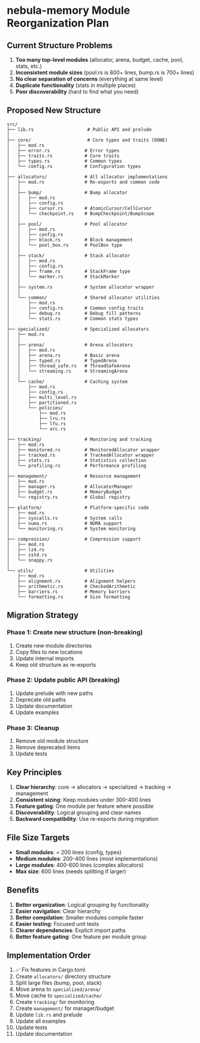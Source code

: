 # nebula-memory Module Reorganization Plan

## Current Structure Problems

1. **Too many top-level modules** (allocator, arena, budget, cache, pool, stats, etc.)
2. **Inconsistent module sizes** (pool.rs is 800+ lines, bump.rs is 700+ lines)
3. **No clear separation of concerns** (everything at same level)
4. **Duplicate functionality** (stats in multiple places)
5. **Poor discoverability** (hard to find what you need)

## Proposed New Structure

```
src/
├── lib.rs                    # Public API and prelude
│
├── core/                     # Core types and traits (DONE)
│   ├── mod.rs
│   ├── error.rs             # Error types
│   ├── traits.rs            # Core traits
│   ├── types.rs             # Common types
│   └── config.rs            # Configuration types
│
├── allocators/              # All allocator implementations
│   ├── mod.rs               # Re-exports and common code
│   │
│   ├── bump/                # Bump allocator
│   │   ├── mod.rs
│   │   ├── config.rs
│   │   ├── cursor.rs        # AtomicCursor/CellCursor
│   │   └── checkpoint.rs    # BumpCheckpoint/BumpScope
│   │
│   ├── pool/                # Pool allocator
│   │   ├── mod.rs
│   │   ├── config.rs
│   │   ├── block.rs         # Block management
│   │   └── pool_box.rs      # PoolBox type
│   │
│   ├── stack/               # Stack allocator
│   │   ├── mod.rs
│   │   ├── config.rs
│   │   ├── frame.rs         # StackFrame type
│   │   └── marker.rs        # StackMarker
│   │
│   ├── system.rs            # System allocator wrapper
│   │
│   └── common/              # Shared allocator utilities
│       ├── mod.rs
│       ├── config.rs        # Common config traits
│       ├── debug.rs         # Debug fill patterns
│       └── stats.rs         # Common stats types
│
├── specialized/             # Specialized allocators
│   ├── mod.rs
│   │
│   ├── arena/               # Arena allocators
│   │   ├── mod.rs
│   │   ├── arena.rs         # Basic arena
│   │   ├── typed.rs         # TypedArena
│   │   ├── thread_safe.rs   # ThreadSafeArena
│   │   └── streaming.rs     # StreamingArena
│   │
│   └── cache/               # Caching system
│       ├── mod.rs
│       ├── config.rs
│       ├── multi_level.rs
│       ├── partitioned.rs
│       └── policies/
│           ├── mod.rs
│           ├── lru.rs
│           ├── lfu.rs
│           └── arc.rs
│
├── tracking/                # Monitoring and tracking
│   ├── mod.rs
│   ├── monitored.rs         # MonitoredAllocator wrapper
│   ├── tracked.rs           # TrackedAllocator wrapper
│   ├── stats.rs             # Statistics collection
│   └── profiling.rs         # Performance profiling
│
├── management/              # Resource management
│   ├── mod.rs
│   ├── manager.rs           # AllocatorManager
│   ├── budget.rs            # MemoryBudget
│   └── registry.rs          # Global registry
│
├── platform/                # Platform-specific code
│   ├── mod.rs
│   ├── syscalls.rs          # System calls
│   ├── numa.rs              # NUMA support
│   └── monitoring.rs        # System monitoring
│
├── compression/             # Compression support
│   ├── mod.rs
│   ├── lz4.rs
│   ├── zstd.rs
│   └── snappy.rs
│
└── utils/                   # Utilities
    ├── mod.rs
    ├── alignment.rs         # Alignment helpers
    ├── arithmetic.rs        # CheckedArithmetic
    ├── barriers.rs          # Memory barriers
    └── formatting.rs        # Size formatting
```

## Migration Strategy

### Phase 1: Create new structure (non-breaking)
1. Create new module directories
2. Copy files to new locations
3. Update internal imports
4. Keep old structure as re-exports

### Phase 2: Update public API (breaking)
1. Update prelude with new paths
2. Deprecate old paths
3. Update documentation
4. Update examples

### Phase 3: Cleanup
1. Remove old module structure
2. Remove deprecated items
3. Update tests

## Key Principles

1. **Clear hierarchy**: core → allocators → specialized → tracking → management
2. **Consistent sizing**: Keep modules under 300-400 lines
3. **Feature gating**: One module per feature where possible
4. **Discoverability**: Logical grouping and clear names
5. **Backward compatibility**: Use re-exports during migration

## File Size Targets

- **Small modules**: < 200 lines (config, types)
- **Medium modules**: 200-400 lines (most implementations)
- **Large modules**: 400-600 lines (complex allocators)
- **Max size**: 600 lines (needs splitting if larger)

## Benefits

1. **Better organization**: Logical grouping by functionality
2. **Easier navigation**: Clear hierarchy
3. **Better compilation**: Smaller modules compile faster
4. **Easier testing**: Focused unit tests
5. **Clearer dependencies**: Explicit import paths
6. **Better feature gating**: One feature per module group

## Implementation Order

1. ✅ Fix features in Cargo.toml
2. Create `allocators/` directory structure
3. Split large files (bump, pool, stack)
4. Move arena to `specialized/arena/`
5. Move cache to `specialized/cache/`
6. Create `tracking/` for monitoring
7. Create `management/` for manager/budget
8. Update `lib.rs` and prelude
9. Update all examples
10. Update tests
11. Update documentation
